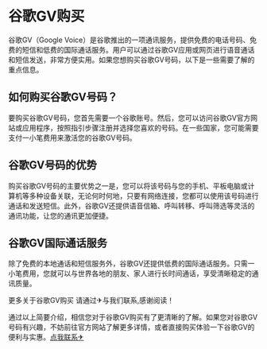 # 谷歌GV购买

谷歌GV（Google Voice）是谷歌推出的一项通讯服务，提供免费的电话号码、免费的短信和低费的国际通话服务。用户可以通过谷歌GV应用或网页进行语音通话和短信发送，非常方便实用。如果您想购买谷歌GV号码，以下是一些需要了解的重点信息。

## 如何购买谷歌GV号码？

要购买谷歌GV号码，您首先需要一个谷歌账号。然后，您可以访问谷歌GV官方网站或应用程序，按照指引步骤注册并选择您喜欢的号码。在一些国家，您可能需要支付一小笔费用来激活您的谷歌GV号码。

## 谷歌GV号码的优势

购买谷歌GV号码的主要优势之一是，您可以将该号码与您的手机、平板电脑或计算机等多种设备关联，无论何时何地，只要有网络连接，您都可以使用该号码进行通话和发送短信。此外，谷歌GV还提供语音信箱、呼叫转移、呼叫筛选等灵活的通讯功能，让您的通讯更加便捷。

## 谷歌GV国际通话服务

除了免费的本地通话和短信服务外，谷歌GV还提供低费的国际通话服务。只需一小笔费用，您就可以与世界各地的朋友、家人进行长时间通话，享受清晰稳定的通讯质量。

更多关于谷歌GV购买 请通过✈与我们联系,感谢阅读！

通过以上简要介绍，相信您对于谷歌GV购买有了更清晰的了解。如果您对谷歌GV号码有兴趣，不妨前往官方网站了解更多详情，或者直接购买体验一下谷歌GV的便利与实惠。[点我联系✈](https://www.G208.com)